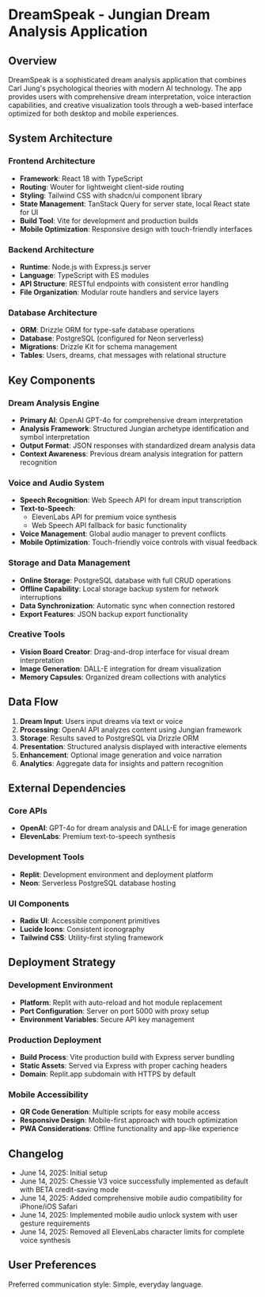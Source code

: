 # DreamSpeak - Jungian Dream Analysis Application

## Overview

DreamSpeak is a sophisticated dream analysis application that combines Carl Jung's psychological theories with modern AI technology. The app provides users with comprehensive dream interpretation, voice interaction capabilities, and creative visualization tools through a web-based interface optimized for both desktop and mobile experiences.

## System Architecture

### Frontend Architecture
- **Framework**: React 18 with TypeScript
- **Routing**: Wouter for lightweight client-side routing
- **Styling**: Tailwind CSS with shadcn/ui component library
- **State Management**: TanStack Query for server state, local React state for UI
- **Build Tool**: Vite for development and production builds
- **Mobile Optimization**: Responsive design with touch-friendly interfaces

### Backend Architecture
- **Runtime**: Node.js with Express.js server
- **Language**: TypeScript with ES modules
- **API Structure**: RESTful endpoints with consistent error handling
- **File Organization**: Modular route handlers and service layers

### Database Architecture
- **ORM**: Drizzle ORM for type-safe database operations
- **Database**: PostgreSQL (configured for Neon serverless)
- **Migrations**: Drizzle Kit for schema management
- **Tables**: Users, dreams, chat messages with relational structure

## Key Components

### Dream Analysis Engine
- **Primary AI**: OpenAI GPT-4o for comprehensive dream interpretation
- **Analysis Framework**: Structured Jungian archetype identification and symbol interpretation
- **Output Format**: JSON responses with standardized dream analysis data
- **Context Awareness**: Previous dream analysis integration for pattern recognition

### Voice and Audio System
- **Speech Recognition**: Web Speech API for dream input transcription
- **Text-to-Speech**: 
  - ElevenLabs API for premium voice synthesis
  - Web Speech API fallback for basic functionality
- **Voice Management**: Global audio manager to prevent conflicts
- **Mobile Optimization**: Touch-friendly voice controls with visual feedback

### Storage and Data Management
- **Online Storage**: PostgreSQL database with full CRUD operations
- **Offline Capability**: Local storage backup system for network interruptions
- **Data Synchronization**: Automatic sync when connection restored
- **Export Features**: JSON backup export functionality

### Creative Tools
- **Vision Board Creator**: Drag-and-drop interface for visual dream interpretation
- **Image Generation**: DALL-E integration for dream visualization
- **Memory Capsules**: Organized dream collections with analytics

## Data Flow

1. **Dream Input**: Users input dreams via text or voice
2. **Processing**: OpenAI API analyzes content using Jungian framework
3. **Storage**: Results saved to PostgreSQL via Drizzle ORM
4. **Presentation**: Structured analysis displayed with interactive elements
5. **Enhancement**: Optional image generation and voice narration
6. **Analytics**: Aggregate data for insights and pattern recognition

## External Dependencies

### Core APIs
- **OpenAI**: GPT-4o for dream analysis and DALL-E for image generation
- **ElevenLabs**: Premium text-to-speech synthesis

### Development Tools
- **Replit**: Development environment and deployment platform
- **Neon**: Serverless PostgreSQL database hosting

### UI Components
- **Radix UI**: Accessible component primitives
- **Lucide Icons**: Consistent iconography
- **Tailwind CSS**: Utility-first styling framework

## Deployment Strategy

### Development Environment
- **Platform**: Replit with auto-reload and hot module replacement
- **Port Configuration**: Server on port 5000 with proxy setup
- **Environment Variables**: Secure API key management

### Production Deployment
- **Build Process**: Vite production build with Express server bundling
- **Static Assets**: Served via Express with proper caching headers
- **Domain**: Replit.app subdomain with HTTPS by default

### Mobile Accessibility
- **QR Code Generation**: Multiple scripts for easy mobile access
- **Responsive Design**: Mobile-first approach with touch optimization
- **PWA Considerations**: Offline functionality and app-like experience

## Changelog
- June 14, 2025: Initial setup
- June 14, 2025: Chessie V3 voice successfully implemented as default with BETA credit-saving mode
- June 14, 2025: Added comprehensive mobile audio compatibility for iPhone/iOS Safari
- June 14, 2025: Implemented mobile audio unlock system with user gesture requirements
- June 14, 2025: Removed all ElevenLabs character limits for complete voice synthesis

## User Preferences

Preferred communication style: Simple, everyday language.